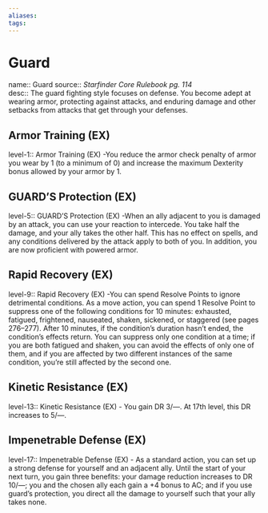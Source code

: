 ```yaml
---
aliases: 
tags: 
---
```


# Guard
name:: Guard
source:: _Starfinder Core Rulebook pg. 114_  
desc:: The guard fighting style focuses on defense. You become adept at wearing armor, protecting against attacks, and enduring damage and other setbacks from attacks that get through your defenses.

## Armor Training (EX)
level-1:: Armor Training (EX) -You reduce the armor check penalty of armor you wear by 1 (to a minimum of 0) and increase the maximum Dexterity bonus allowed by your armor by 1.  

## GUARD’S Protection (EX)
level-5:: GUARD’S Protection (EX) -When an ally adjacent to you is damaged by an attack, you can use your reaction to intercede. You take half the damage, and your ally takes the other half. This has no effect on spells, and any conditions delivered by the attack apply to both of you. In addition, you are now proficient with powered armor.  

## Rapid Recovery (EX)
level-9:: Rapid Recovery (EX) -You can spend Resolve Points to ignore detrimental conditions. As a move action, you can spend 1 Resolve Point to suppress one of the following conditions for 10 minutes: exhausted, fatigued, frightened, nauseated, shaken, sickened, or staggered (see pages 276–277). After 10 minutes, if the condition’s duration hasn’t ended, the condition’s effects return. You can suppress only one condition at a time; if you are both fatigued and shaken, you can avoid the effects of only one of them, and if you are affected by two different instances of the same condition, you’re still affected by the second one.  

## Kinetic Resistance (EX)
level-13:: Kinetic Resistance (EX) - You gain DR 3/—. At 17th level, this DR increases to 5/—.  

## Impenetrable Defense (EX)
level-17:: Impenetrable Defense (EX) - As a standard action, you can set up a strong defense for yourself and an adjacent ally. Until the start of your next turn, you gain three benefits: your damage reduction increases to DR 10/—; you and the chosen ally each gain a +4 bonus to AC; and if you use guard’s protection, you direct all the damage to yourself such that your ally takes none.
